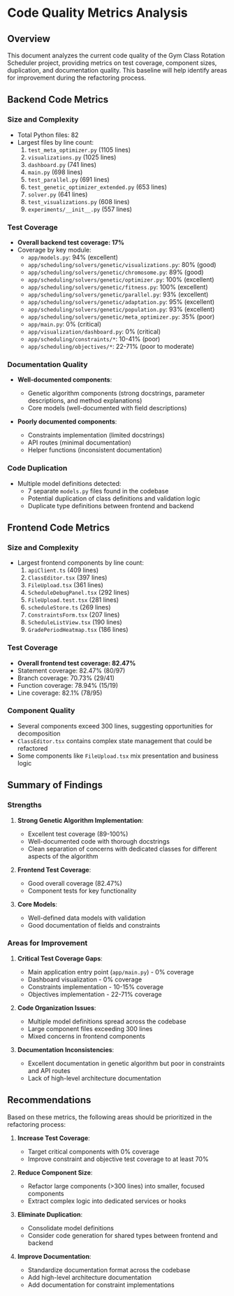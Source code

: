 # Code Quality Metrics Analysis

## Overview
This document analyzes the current code quality of the Gym Class Rotation Scheduler project, providing metrics on test coverage, component sizes, duplication, and documentation quality. This baseline will help identify areas for improvement during the refactoring process.

## Backend Code Metrics

### Size and Complexity
- Total Python files: 82
- Largest files by line count:
  1. `test_meta_optimizer.py` (1105 lines)
  2. `visualizations.py` (1025 lines)
  3. `dashboard.py` (741 lines)
  4. `main.py` (698 lines)
  5. `test_parallel.py` (691 lines)
  6. `test_genetic_optimizer_extended.py` (653 lines)
  7. `solver.py` (641 lines)
  8. `test_visualizations.py` (608 lines)
  9. `experiments/__init__.py` (557 lines)

### Test Coverage
- **Overall backend test coverage: 17%**
- Coverage by key module:
  - `app/models.py`: 94% (excellent)
  - `app/scheduling/solvers/genetic/visualizations.py`: 80% (good) 
  - `app/scheduling/solvers/genetic/chromosome.py`: 89% (good)
  - `app/scheduling/solvers/genetic/optimizer.py`: 100% (excellent)
  - `app/scheduling/solvers/genetic/fitness.py`: 100% (excellent)
  - `app/scheduling/solvers/genetic/parallel.py`: 93% (excellent)
  - `app/scheduling/solvers/genetic/adaptation.py`: 95% (excellent)
  - `app/scheduling/solvers/genetic/population.py`: 93% (excellent)
  - `app/scheduling/solvers/genetic/meta_optimizer.py`: 35% (poor)
  - `app/main.py`: 0% (critical)
  - `app/visualization/dashboard.py`: 0% (critical)
  - `app/scheduling/constraints/*`: 10-41% (poor)
  - `app/scheduling/objectives/*`: 22-71% (poor to moderate)

### Documentation Quality
- **Well-documented components**:
  - Genetic algorithm components (strong docstrings, parameter descriptions, and method explanations)
  - Core models (well-documented with field descriptions)
  
- **Poorly documented components**:
  - Constraints implementation (limited docstrings)
  - API routes (minimal documentation)
  - Helper functions (inconsistent documentation)

### Code Duplication
- Multiple model definitions detected:
  - 7 separate `models.py` files found in the codebase
  - Potential duplication of class definitions and validation logic 
  - Duplicate type definitions between frontend and backend

## Frontend Code Metrics

### Size and Complexity
- Largest frontend components by line count:
  1. `apiClient.ts` (409 lines)
  2. `ClassEditor.tsx` (397 lines)
  3. `FileUpload.tsx` (361 lines)
  4. `ScheduleDebugPanel.tsx` (292 lines)
  5. `FileUpload.test.tsx` (281 lines)
  6. `scheduleStore.ts` (269 lines)
  7. `ConstraintsForm.tsx` (207 lines)
  8. `ScheduleListView.tsx` (190 lines)
  9. `GradePeriodHeatmap.tsx` (186 lines)

### Test Coverage
- **Overall frontend test coverage: 82.47%**
- Statement coverage: 82.47% (80/97)
- Branch coverage: 70.73% (29/41)
- Function coverage: 78.94% (15/19)
- Line coverage: 82.1% (78/95)

### Component Quality
- Several components exceed 300 lines, suggesting opportunities for decomposition
- `ClassEditor.tsx` contains complex state management that could be refactored
- Some components like `FileUpload.tsx` mix presentation and business logic

## Summary of Findings

### Strengths
1. **Strong Genetic Algorithm Implementation**:
   - Excellent test coverage (89-100%)
   - Well-documented code with thorough docstrings
   - Clean separation of concerns with dedicated classes for different aspects of the algorithm

2. **Frontend Test Coverage**:
   - Good overall coverage (82.47%)
   - Component tests for key functionality

3. **Core Models**:
   - Well-defined data models with validation
   - Good documentation of fields and constraints

### Areas for Improvement
1. **Critical Test Coverage Gaps**:
   - Main application entry point (`app/main.py`) - 0% coverage
   - Dashboard visualization - 0% coverage
   - Constraints implementation - 10-15% coverage
   - Objectives implementation - 22-71% coverage

2. **Code Organization Issues**:
   - Multiple model definitions spread across the codebase
   - Large component files exceeding 300 lines
   - Mixed concerns in frontend components

3. **Documentation Inconsistencies**:
   - Excellent documentation in genetic algorithm but poor in constraints and API routes
   - Lack of high-level architecture documentation

## Recommendations
Based on these metrics, the following areas should be prioritized in the refactoring process:

1. **Increase Test Coverage**:
   - Target critical components with 0% coverage
   - Improve constraint and objective test coverage to at least 70%

2. **Reduce Component Size**:
   - Refactor large components (>300 lines) into smaller, focused components
   - Extract complex logic into dedicated services or hooks

3. **Eliminate Duplication**:
   - Consolidate model definitions
   - Consider code generation for shared types between frontend and backend

4. **Improve Documentation**:
   - Standardize documentation format across the codebase
   - Add high-level architecture documentation
   - Add documentation for constraint implementations
